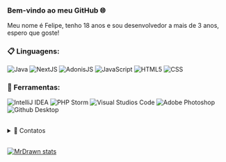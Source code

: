 ### Bem-vindo ao meu GitHub 🌐

Meu nome é Felipe, tenho 18 anos e sou desenvolvedor a mais de 3 anos, espero que goste!

### 📋 Linguagens:
   ![Java](https://img.shields.io/badge/Java-000000?style=for-the-badge&logo=java&logoColor=orange)
   ![NextJS](https://img.shields.io/badge/NextJS-000000?style=for-the-badge&logo=next.js&logoColor=orange)
   ![AdonisJS](https://img.shields.io/badge/AdonisJS-000000?style=for-the-badge&logo=adonisjs&logoColor=orange)
   ![JavaScript](https://img.shields.io/badge/NextJS-000000?style=for-the-badge&logo=javascript&logoColor=orange)
   ![HTML5](https://img.shields.io/badge/HTML-000000?style=for-the-badge&logo=html5&logoColor=orange)
   ![CSS](https://img.shields.io/badge/HTML-000000?style=for-the-badge&logo=CSS%20Wizardry&logoColor=orange)

### 🚀 Ferramentas:

  ![IntelliJ IDEA](https://img.shields.io/badge/IntelliJ-000000?style=for-the-badge&logo=intellij-idea&logoColor=white)
  ![PHP Storm](https://img.shields.io/badge/PHP%20Storm-000000?style=for-the-badge&logo=phpstorm&logoColor=white)
  ![Visual Studios Code](https://img.shields.io/badge/Visual%20Studio%20Code-000000?style=for-the-badge&logo=visual%20studio%20code&logoColor=blue)
  ![Adobe Photoshop](https://img.shields.io/badge/Adobe%20Photoshop-000000?style=for-the-badge&logo=adobe%20photoshop&logoColor=blue)
  ![Github Desktop](https://img.shields.io/badge/GitHub_Desktop-000000?style=for-the-badge&logo=github&logoColor=white) 

<br/>
<details>
  <summary>💬 Contatos</summary>
   </br> <img align="left" alt="Discord" target="blank" width="20px" src="https://raw.githubusercontent.com/anuraghazra/anuraghazra/master/assets/discord-round.svg"
   <string>MrDrawn#8905</string>
</details> 

<br/>

[![MrDrawn stats](https://github-readme-stats.vercel.app/api?username=MrDrawn&layout=compact&theme=tokyonight&hide_title=true&show_icons=true&count_private=true)](https://github.com/MrDrawn/)
